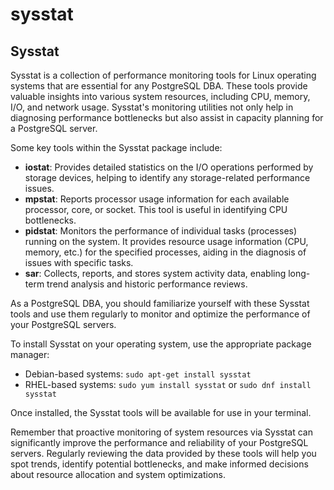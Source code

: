 # sysstat

## Sysstat

Sysstat is a collection of performance monitoring tools for Linux operating systems that are essential for any PostgreSQL DBA. These tools provide valuable insights into various system resources, including CPU, memory, I/O, and network usage. Sysstat's monitoring utilities not only help in diagnosing performance bottlenecks but also assist in capacity planning for a PostgreSQL server.

Some key tools within the Sysstat package include:

- **iostat**: Provides detailed statistics on the I/O operations performed by storage devices, helping to identify any storage-related performance issues.
- **mpstat**: Reports processor usage information for each available processor, core, or socket. This tool is useful in identifying CPU bottlenecks.
- **pidstat**: Monitors the performance of individual tasks (processes) running on the system. It provides resource usage information (CPU, memory, etc.) for the specified processes, aiding in the diagnosis of issues with specific tasks.
- **sar**: Collects, reports, and stores system activity data, enabling long-term trend analysis and historic performance reviews.

As a PostgreSQL DBA, you should familiarize yourself with these Sysstat tools and use them regularly to monitor and optimize the performance of your PostgreSQL servers.

To install Sysstat on your operating system, use the appropriate package manager:

- Debian-based systems: `sudo apt-get install sysstat`
- RHEL-based systems: `sudo yum install sysstat` or `sudo dnf install sysstat`

Once installed, the Sysstat tools will be available for use in your terminal.

Remember that proactive monitoring of system resources via Sysstat can significantly improve the performance and reliability of your PostgreSQL servers. Regularly reviewing the data provided by these tools will help you spot trends, identify potential bottlenecks, and make informed decisions about resource allocation and system optimizations.